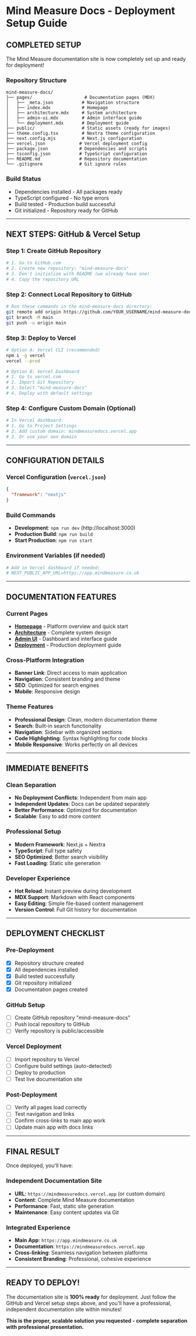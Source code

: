 # Mind Measure Docs - Deployment Setup Guide

## COMPLETED SETUP

The Mind Measure documentation site is now completely set up and ready for deployment!

### Repository Structure
```
mind-measure-docs/
├── pages/                    # Documentation pages (MDX)
│   ├── _meta.json           # Navigation structure
│   ├── index.mdx            # Homepage
│   ├── architecture.mdx     # System architecture
│   ├── admin-ui.mdx         # Admin interface guide
│   └── deployment.mdx       # Deployment guide
├── public/                  # Static assets (ready for images)
├── theme.config.tsx         # Nextra theme configuration
├── next.config.mjs          # Next.js configuration
├── vercel.json             # Vercel deployment config
├── package.json            # Dependencies and scripts
├── tsconfig.json           # TypeScript configuration
├── README.md               # Repository documentation
└── .gitignore              # Git ignore rules
```

### Build Status
- Dependencies installed - All packages ready
- TypeScript configured - No type errors
- Build tested - Production build successful
- Git initialized - Repository ready for GitHub

---

## NEXT STEPS: GitHub & Vercel Setup

### Step 1: Create GitHub Repository
```bash
# 1. Go to GitHub.com
# 2. Create new repository: "mind-measure-docs"
# 3. Don't initialize with README (we already have one)
# 4. Copy the repository URL
```

### Step 2: Connect Local Repository to GitHub
```bash
# Run these commands in the mind-measure-docs directory:
git remote add origin https://github.com/YOUR_USERNAME/mind-measure-docs.git
git branch -M main
git push -u origin main
```

### Step 3: Deploy to Vercel
```bash
# Option A: Vercel CLI (recommended)
npm i -g vercel
vercel --prod

# Option B: Vercel Dashboard
# 1. Go to vercel.com
# 2. Import Git Repository
# 3. Select "mind-measure-docs"
# 4. Deploy with default settings
```

### Step 4: Configure Custom Domain (Optional)
```bash
# In Vercel dashboard:
# 1. Go to Project Settings
# 2. Add custom domain: mindmeasuredocs.vercel.app
# 3. Or use your own domain
```

---

## CONFIGURATION DETAILS

### Vercel Configuration (`vercel.json`)
```json
{
  "framework": "nextjs"
}
```

### Build Commands
- **Development**: `npm run dev` (http://localhost:3000)
- **Production Build**: `npm run build`
- **Start Production**: `npm run start`

### Environment Variables (if needed)
```bash
# Add in Vercel dashboard if needed:
# NEXT_PUBLIC_APP_URL=https://app.mindmeasure.co.uk
```

---

## DOCUMENTATION FEATURES

### Current Pages
- **[Homepage](/)** - Platform overview and quick start
- **[Architecture](/architecture)** - Complete system design
- **[Admin UI](/admin-ui)** - Dashboard and interface guide  
- **[Deployment](/deployment)** - Production deployment guide

### Cross-Platform Integration
- **Banner Link**: Direct access to main application
- **Navigation**: Consistent branding and theme
- **SEO**: Optimized for search engines
- **Mobile**: Responsive design

### Theme Features
- **Professional Design**: Clean, modern documentation theme
- **Search**: Built-in search functionality
- **Navigation**: Sidebar with organized sections
- **Code Highlighting**: Syntax highlighting for code blocks
- **Mobile Responsive**: Works perfectly on all devices

---

## IMMEDIATE BENEFITS

### Clean Separation
- **No Deployment Conflicts**: Independent from main app
- **Independent Updates**: Docs can be updated separately
- **Better Performance**: Optimized for documentation
- **Scalable**: Easy to add more content

### Professional Setup
- **Modern Framework**: Next.js + Nextra
- **TypeScript**: Full type safety
- **SEO Optimized**: Better search visibility
- **Fast Loading**: Static site generation

### Developer Experience
- **Hot Reload**: Instant preview during development
- **MDX Support**: Markdown with React components
- **Easy Editing**: Simple file-based content management
- **Version Control**: Full Git history for documentation

---

## DEPLOYMENT CHECKLIST

### Pre-Deployment
- [x] Repository structure created
- [x] All dependencies installed
- [x] Build tested successfully
- [x] Git repository initialized
- [x] Documentation pages created

### GitHub Setup
- [ ] Create GitHub repository "mind-measure-docs"
- [ ] Push local repository to GitHub
- [ ] Verify repository is public/accessible

### Vercel Deployment
- [ ] Import repository to Vercel
- [ ] Configure build settings (auto-detected)
- [ ] Deploy to production
- [ ] Test live documentation site

### Post-Deployment
- [ ] Verify all pages load correctly
- [ ] Test navigation and links
- [ ] Confirm cross-links to main app work
- [ ] Update main app with docs links

---

## FINAL RESULT

Once deployed, you'll have:

### Independent Documentation Site
- **URL**: `https://mindmeasuredocs.vercel.app` (or custom domain)
- **Content**: Complete Mind Measure documentation
- **Performance**: Fast, static site generation
- **Maintenance**: Easy content updates via Git

### Integrated Experience
- **Main App**: `https://app.mindmeasure.co.uk`
- **Documentation**: `https://mindmeasuredocs.vercel.app`
- **Cross-linking**: Seamless navigation between platforms
- **Consistent Branding**: Professional, cohesive experience

---

## READY TO DEPLOY!

The documentation site is **100% ready** for deployment. Just follow the GitHub and Vercel setup steps above, and you'll have a professional, independent documentation site within minutes!

**This is the proper, scalable solution you requested - complete separation with professional presentation.**
